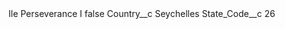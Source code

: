 <?xml version="1.0" encoding="UTF-8"?>
<CustomMetadata xmlns="http://soap.sforce.com/2006/04/metadata" xmlns:xsi="http://www.w3.org/2001/XMLSchema-instance" xmlns:xsd="http://www.w3.org/2001/XMLSchema">
    <label>Ile Perseverance I</label>
    <protected>false</protected>
    <values>
        <field>Country__c</field>
        <value xsi:type="xsd:string">Seychelles</value>
    </values>
    <values>
        <field>State_Code__c</field>
        <value xsi:type="xsd:string">26</value>
    </values>
</CustomMetadata>
